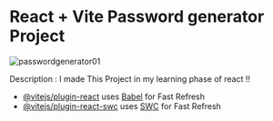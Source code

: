 # React + Vite Password generator Project 

![passwordgenerator01](https://github.com/umang045/passgen_05/assets/158755576/cb6632c3-43b3-4b4d-96e1-97d14d0b6546)

Description : 
I made This Project in my learning phase of react !! 

- [@vitejs/plugin-react](https://github.com/vitejs/vite-plugin-react/blob/main/packages/plugin-react/README.md) uses [Babel](https://babeljs.io/) for Fast Refresh
- [@vitejs/plugin-react-swc](https://github.com/vitejs/vite-plugin-react-swc) uses [SWC](https://swc.rs/) for Fast Refresh
  

